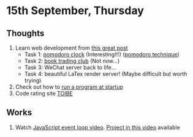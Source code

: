 # 15th September, Thursday

## Thoughts
1. Learn web development from [this great post](https://medium.freecodecamp.com/the-practical-guide-to-becoming-a-professional-web-developer-2f255bc25c90#.lgw2xrsqz)
	+ Task 1: [pomodoro clock](https://www.freecodecamp.com/challenges/build-a-pomodoro-clock) (Interesting!!!) ([pomodoro technique](https://en.wikipedia.org/wiki/Pomodoro_Technique))
	+ Task 2: [book trading club](https://www.freecodecamp.com/challenges/manage-a-book-trading-club) (Not now...)
	+ Task 3: WeChat server back to life...
	+ Task 4: beautiful LaTex render server! (Maybe difficult but worth trying)
2. Check out how to [run a program at startup](http://www.howtogeek.com/228467/how-to-make-a-program-run-at-startup-on-any-computer/)
3. Code rating site [TOIBE](http://www.tiobe.com/tiobe-index/)

## Works
1. Watch [JavaScript event loop video](https://www.youtube.com/watch?time_continue=6&v=8aGhZQkoFbQ). [Project in this video](https://github.com/latentflip/loupe) available